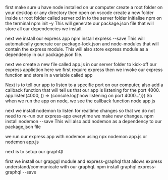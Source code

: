 first make sure u have node installed on ur computer
create a root folder on your desktop or any directory
then open on vscode
create a new folder inside ur root folder called server
cd in to the server folder
initialise npm on the terminal
npm init -y
This will generate our package.json file that will store all our dependencies we install.

next we install our express app
npm install express --save
This will automatically generate our package-lock.json and node-modules that will contain the express module.
This will also store express module as a dependency in our package.json file. 

next we create a new file called app.js in our server folder to kick-off our express appliction
here we first require express
then we invoke our express function and store in a variable called app


Next is to tell our app to listen to a specific port on our computer, also add a callback function that will tell us that our app is listening for the port 4000.
app.listen(4000, () => {console.log('now listening on port 4000...')})
So when we run the app on node, we see the callback function
node app.js

next we install nodemon to listen for realtime changes so that we do not need to re-run our express-app everytime we make new changes. 
npm install nodemon --save
This will also add nodemon as a dependency to our package,json file

we run our express app with nodemon using
npx nodemon app.js
or nodemon app.js

next is to setup our graphQl

first we install our grapgql module  and express-graphql that allows express understand/communicate with our graphql.
npm install graphql express-graphql --save
